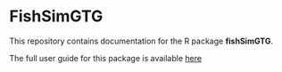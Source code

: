 # FishSimGTG

This repository contains documentation for the R package **fishSimGTG**.

The full user guide for this package is available [here](https://natureanalytics-ca.github.io/fishSimDoc/)
